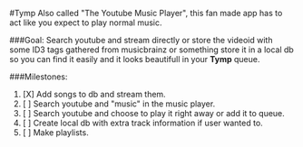 #Tymp
Also called "The Youtube Music Player", this fan made app has to act like you expect to play normal music.

###Goal:
Search youtube and stream directly or store the videoid with some ID3 tags gathered from musicbrainz or something store it in a local db so you can find it easily and it looks beautifull in your **Tymp** queue.

###Milestones:
1. [X] Add songs to db and stream them.
2. [ ] Search youtube and "music" in the music player.
2. [ ] Search youtube and choose to play it right away or add it to queue.
3. [ ] Create local db with extra track information if user wanted to.
4. [ ] Make playlists.
